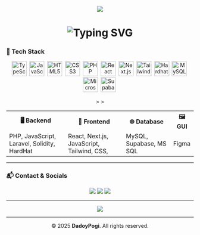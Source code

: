 
<!-- 🌐 Custom Glitch Header Banner -->
<p align="center">
  <img src="https://capsule-render.vercel.app/api?type=waving&color=0f0f0f&height=150&section=header&text=Welcome%20to%20DadoyPogi%20Hub&fontColor=FFFFFF&fontSize=28&animation=fadeIn" />
</p>

<!-- ✍️ Typing Effect -->
<h1 align="center">
  <img src="https://readme-typing-svg.demolab.com?font=Fira+Code&size=24&duration=3000&pause=1000&color=FFFFFF&center=true&width=900&lines=Wassap%2C+I'm+DadoyPogi+%F0%9F%91%8B;Junior-Web+Developer+%7C+Frontend%2C+Backend+%F0%9F%9A%80;PHP+%7C+JavaScript+%7C+React+%7C+NextJS+%7C+Laravel" alt="Typing SVG" />
</h1>

### 🧠 Tech Stack

<div align="center">

<!-- Skill Icons with Tooltip -->
<p align="center">
  <img title="TypeScript" src="https://cdn.jsdelivr.net/gh/devicons/devicon/icons/typescript/typescript-original.svg" width="40" height="40"/>&nbsp;
  <img title="JavaScript" src="https://cdn.jsdelivr.net/gh/devicons/devicon/icons/javascript/javascript-original.svg" width="40" height="40"/>&nbsp;
  <img title="HTML5" src="https://cdn.jsdelivr.net/gh/devicons/devicon/icons/html5/html5-original.svg" width="40" height="40"/>&nbsp;
  <img title="CSS3" src="https://cdn.jsdelivr.net/gh/devicons/devicon/icons/css3/css3-original.svg" width="40" height="40"/>&nbsp;
  <img title="PHP" src="https://cdn.jsdelivr.net/gh/devicons/devicon/icons/php/php-original.svg" width="40" height="40"/>&nbsp;
  <img title="React" src="https://cdn.jsdelivr.net/gh/devicons/devicon/icons/react/react-original.svg" width="40" height="40"/>&nbsp;
  <img title="Next.js" src="https://cdn.jsdelivr.net/gh/devicons/devicon/icons/nextjs/nextjs-original.svg" width="40" height="40"/>&nbsp;
  <img title="Tailwind CSS" src="https://www.vectorlogo.zone/logos/tailwindcss/tailwindcss-icon.svg" width="40" height="40"/>&nbsp;
  <img title="Hardhat" src="https://hardhat.org/favicon.ico" width="40" height="40"/>&nbsp;
  <img title="MySQL" src="https://cdn.jsdelivr.net/gh/devicons/devicon/icons/mysql/mysql-original.svg" width="40" height="40"/>&nbsp;
  <img title="Microsoft SQL Server" src="https://cdn.jsdelivr.net/gh/devicons/devicon/icons/microsoftsqlserver/microsoftsqlserver-plain.svg" width="40" height="40"/>&nbsp;
  <img title="Supabase" src="https://www.vectorlogo.zone/logos/supabase/supabase-icon.svg" width="40" height="40"/>&nbsp;
</p>


<!-- Tech Table -->
<table align="center">
  <tr>
    <th>🖥️ Backend</th>
    <th>🎨 Frontend</th>
    <th>🌐 Database</th>>
    <th>🖼 GUI</th>
  </tr>
  <tr>
    <td>PHP, JavaScript, Laravel, Solidity, HardHat</td>
    <td>React, Next.js, JavaScript, Tailwind, CSS,</td>
    <td>MySQL, Supabase, MS SQL</td>>
    <td>Figma</td>
  </tr>
</table>

</div>

---

### 📬 Contact & Socials

<p align="center">
  <a href="https://mail.google.com/mail/?view=cm&to=diosdado.isaac.ramos@gmail.com"><img src="https://img.shields.io/badge/Gmail-D14836?style=for-the-badge&logo=gmail&logoColor=white"/></a>
  <a href="https://www.facebook.com/Diosdado04"><img src="https://img.shields.io/badge/Facebook-1877F2?style=for-the-badge&logo=facebook&logoColor=white"/></a>
  <a href="www.linkedin.com/in/diosdado-ramos-202029374"><img src="https://img.shields.io/badge/LinkedIn-0A66C2?style=for-the-badge&logo=linkedin&logoColor=white"/></a>
</p>

---

<!-- 💖 GitHub Sponsor -->
<p align="center">
  <a href="https://github.com/sponsors/Mark31-dev">
    <img src="https://img.shields.io/badge/Sponsor-DadoyPogi-E4405F?style=for-the-badge&logo=githubsponsors&logoColor=white" />
  </a>
</p>

---

<p align="center">
  © 2025 <strong>DadoyPogi</strong>. All rights reserved. <br>
</p>
